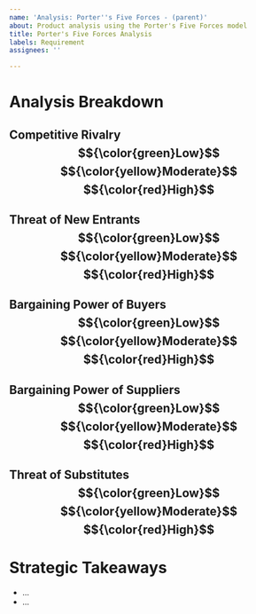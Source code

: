 ```yaml
---
name: 'Analysis: Porter''s Five Forces - (parent)'
about: Product analysis using the Porter's Five Forces model
title: Porter's Five Forces Analysis
labels: Requirement
assignees: ''

---
```


# Analysis Breakdown

## Competitive Rivalry  $${\color{green}Low}$$ $${\color{yellow}Moderate}$$ $${\color{red}High}$$

## Threat of New Entrants  $${\color{green}Low}$$ $${\color{yellow}Moderate}$$ $${\color{red}High}$$

## Bargaining Power of Buyers  $${\color{green}Low}$$ $${\color{yellow}Moderate}$$ $${\color{red}High}$$

## Bargaining Power of Suppliers  $${\color{green}Low}$$ $${\color{yellow}Moderate}$$ $${\color{red}High}$$

## Threat of Substitutes  $${\color{green}Low}$$ $${\color{yellow}Moderate}$$ $${\color{red}High}$$

# Strategic Takeaways

- ...
- ...
